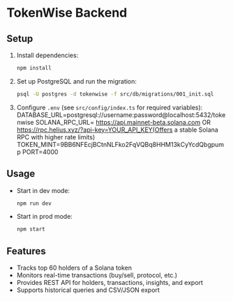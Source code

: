 # TokenWise Backend

## Setup

1. Install dependencies:
   ```sh
   npm install
   ```
2. Set up PostgreSQL and run the migration:
   ```sh
   psql -U postgres -d tokenwise -f src/db/migrations/001_init.sql
   ```
3. Configure `.env` (see `src/config/index.ts` for required variables):
   DATABASE_URL=postgresql://username:password@localhost:5432/tokenwise
   SOLANA_RPC_URL= https://api.mainnet-beta.solana.com OR https://rpc.helius.xyz/?api-key=YOUR_API_KEY(Offers a stable Solana RPC with higher rate limits)
   TOKEN_MINT=9BB6NFEcjBCtnNLFko2FqVQBq8HHM13kCyYcdQbgpump
   PORT=4000

## Usage

- Start in dev mode:
  ```sh
  npm run dev
  ```
- Start in prod mode:
  ```sh
  npm start
  ```

## Features
- Tracks top 60 holders of a Solana token
- Monitors real-time transactions (buy/sell, protocol, etc.)
- Provides REST API for holders, transactions, insights, and export
- Supports historical queries and CSV/JSON export 
